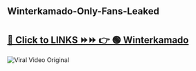 
 ## Winterkamado-Only-Fans-Leaked

# <h2><a href="https://clipsfans.com/Winterkamado&ref=git">🔗 Click to LINKS ⏩⏩ 👉 🟢 Winterkamado </a></h2>

<a href="https://clipsfans.com/Winterkamado&ref=git" rel="nofollow" data-target="animated-image.originalLink"><img src="https://i.ibb.co.com/xMMVF88/686577567.gif" alt="Viral Video Original" style="max-width: 100%; display: inline-block;" data-target="animated-image.originalImage"></a>
